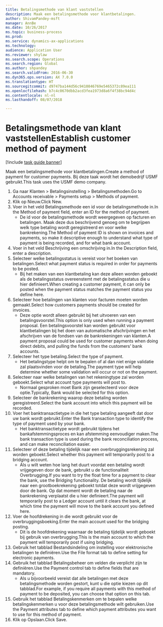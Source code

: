 ```yaml
--- 
title: Betalingsmethode van klant vaststellen
description: Maak een betalingsmethode voor klantbetalingen.
author: ShivamPandey-msft
manager: AnnBe
ms.date: 10/26/2017
ms.topic: business-process
ms.prod: 
ms.service: dynamics-ax-applications
ms.technology: 
audience: Application User
ms.reviewer: shylaw
ms.search.scope: Operations
ms.search.region: Global
ms.author: shpandey
ms.search.validFrom: 2016-06-30
ms.dyn365.ops.version: AX 7.0.0
ms.translationtype: HT
ms.sourcegitcommit: d9747ba144d56c9410846769e5465372c89ea111
ms.openlocfilehash: b7c4c0670dbb2acd3fea1973d8a6f4f38bc94d4c
ms.contentlocale: nl-nl
ms.lasthandoff: 08/07/2018

---
```

# <a name="establish-customer-method-of-payment"></a><span data-ttu-id="555fb-103">Betalingsmethode van klant vaststellen</span><span class="sxs-lookup"><span data-stu-id="555fb-103">Establish customer method of payment</span></span>

[!include [task guide banner](../../includes/task-guide-banner.md)]

<span data-ttu-id="555fb-104">Maak een betalingsmethode voor klantbetalingen.</span><span class="sxs-lookup"><span data-stu-id="555fb-104">Create a method of payment for customer payments.</span></span> <span data-ttu-id="555fb-105">Bij deze taak wordt het demobedrijf USMF gebruikt.</span><span class="sxs-lookup"><span data-stu-id="555fb-105">This task uses the USMF demo company.</span></span>

1. <span data-ttu-id="555fb-106">Ga naar Klanten > Betalingsinstelling > Betalingsmethoden.</span><span class="sxs-lookup"><span data-stu-id="555fb-106">Go to Accounts receivable > Payments setup > Methods of payment.</span></span>
2. <span data-ttu-id="555fb-107">Klik op Nieuw.</span><span class="sxs-lookup"><span data-stu-id="555fb-107">Click New.</span></span>
3. <span data-ttu-id="555fb-108">Voer in het veld Betalingsmethode een id voor de betalingsmethode in.</span><span class="sxs-lookup"><span data-stu-id="555fb-108">In the Method of payment field, enter an ID for the method of payment.</span></span>
    * <span data-ttu-id="555fb-109">De id voor de betalingsmethode wordt weergegeven op facturen en betalingen. Maak deze dus beschrijvend genoeg om te begrijpen welk type betaling wordt geregistreerd en voor welke bankrekening.</span><span class="sxs-lookup"><span data-stu-id="555fb-109">The Method of payment ID is shown on invoices and payments, so make it descriptive enough to understand what type of payment is being recorded, and for what bank account.</span></span>  
4. <span data-ttu-id="555fb-110">Voer in het veld Beschrijving een omschrijving in.</span><span class="sxs-lookup"><span data-stu-id="555fb-110">In the Description field, enter a description.</span></span>
5. <span data-ttu-id="555fb-111">Selecteer welke betalingsstatus is vereist voor het boeken van betalingen.</span><span class="sxs-lookup"><span data-stu-id="555fb-111">Select what payment status is required in order for payments to be posted.</span></span>
    * <span data-ttu-id="555fb-112">Bij het maken van een klantbetaling kan deze alleen worden geboekt als de betalingsstatus overeenstemt met de betalingsstatus die u hier definieert.</span><span class="sxs-lookup"><span data-stu-id="555fb-112">When creating a customer payment, it can only be posted when the payment status matches the payment status you define here.</span></span>  
6. <span data-ttu-id="555fb-113">Selecteer hoe betalingen van klanten voor facturen moeten worden gemaakt.</span><span class="sxs-lookup"><span data-stu-id="555fb-113">Select how customers payments should be created for invoices.</span></span>
    * <span data-ttu-id="555fb-114">Deze optie wordt alleen gebruikt bij het uitvoeren van een betalingsvoorstel.</span><span class="sxs-lookup"><span data-stu-id="555fb-114">This option is only used when running a payment proposal.</span></span> <span data-ttu-id="555fb-115">Een betalingsvoorstel kan worden gebruikt voor klantbetalingen bij het doen van automatische afschrijvingen en het afschrijven van de fondsen van de bankrekeningen van klanten.</span><span class="sxs-lookup"><span data-stu-id="555fb-115">A payment proposal could be used for customer payments when doing direct debits, and pulling the funds from the customers' bank accounts.</span></span>  
7. <span data-ttu-id="555fb-116">Selecteer het type betaling.</span><span class="sxs-lookup"><span data-stu-id="555fb-116">Select the type of payment.</span></span>
    * <span data-ttu-id="555fb-117">Het betalingstype helpt om te bepalen of al dan niet enige validatie zal plaatsvinden voor de betaling.</span><span class="sxs-lookup"><span data-stu-id="555fb-117">The payment type will help determine whether some validation will occur or not on the payment.</span></span>  
8. <span data-ttu-id="555fb-118">Selecteer naar welke betalingen van het rekeningtype zal worden geboekt.</span><span class="sxs-lookup"><span data-stu-id="555fb-118">Select what account type payments will post to.</span></span>
    * <span data-ttu-id="555fb-119">Normaal gesproken moet Bank zijn geselecteerd voor deze optie.</span><span class="sxs-lookup"><span data-stu-id="555fb-119">Typically, Bank would be selected for this option.</span></span>  
9. <span data-ttu-id="555fb-120">Selecteer de bankrekening waarop deze betaling worden geregistreerd.</span><span class="sxs-lookup"><span data-stu-id="555fb-120">Select the bank account into which this payment will be recorded.</span></span>
10. <span data-ttu-id="555fb-121">Voer het banktransactietype in die het type betaling aangeeft dat door uw bank wordt gebruikt.</span><span class="sxs-lookup"><span data-stu-id="555fb-121">Enter the Bank transaction type to identify the type of payment used by your bank.</span></span>
    * <span data-ttu-id="555fb-122">Het banktransactietype wordt gebruikt tijdens het bankafstemmingsproces en kan afstemming eenvoudiger maken.</span><span class="sxs-lookup"><span data-stu-id="555fb-122">The bank transaction type is used during the bank reconciliation process, and can make reconciliation easier.</span></span>  
11. <span data-ttu-id="555fb-123">Selecteer of deze betaling tijdelijk naar een overbruggingsrekening zal worden geboekt.</span><span class="sxs-lookup"><span data-stu-id="555fb-123">Select whether this payment will temporarily post to a bridging account.</span></span>
    * <span data-ttu-id="555fb-124">Als u wilt weten hoe lang het duurt voordat een betaling wordt vrijgegeven door de bank, gebruikt u de functionaliteit Overbrugging.</span><span class="sxs-lookup"><span data-stu-id="555fb-124">If you want to try the float time for a payment to clear the bank, use the Bridging functionality.</span></span> <span data-ttu-id="555fb-125">De betaling wordt tijdelijk naar een grootboekrekening geboekt totdat deze wordt vrijgegeven door de bank. Op dat moment wordt de betaling naar de bankrekening verplaatst die u hier definieert.</span><span class="sxs-lookup"><span data-stu-id="555fb-125">The payment will temporarily post to a Ledger account until it clears the bank, at which time the payment will move to the bank account you defined here.</span></span>  
12. <span data-ttu-id="555fb-126">Voer de hoofdrekening in die wordt gebruikt voor de overbruggingsboeking.</span><span class="sxs-lookup"><span data-stu-id="555fb-126">Enter the main account used for the bridging posting.</span></span>
    * <span data-ttu-id="555fb-127">Dit is de hoofdrekening waarnaar de betaling tijdelijk wordt geboekt bij gebruik van overbrugging.</span><span class="sxs-lookup"><span data-stu-id="555fb-127">This is the main account to which the payment will temporarily post if using bridging.</span></span>  
13. <span data-ttu-id="555fb-128">Gebruik het tabblad Bestandsindeling om instelling voor elektronische betalingen te definiëren.</span><span class="sxs-lookup"><span data-stu-id="555fb-128">Use the File format tab to define setting for electronic payments.</span></span>
14. <span data-ttu-id="555fb-129">Gebruik het tabblad Betalingsbeheer om velden die verplicht zijn te definiëren.</span><span class="sxs-lookup"><span data-stu-id="555fb-129">Use the Payment control tab to define fields that are mandatory.</span></span>
    * <span data-ttu-id="555fb-130">Als u bijvoorbeeld vereist dat alle betalingen met deze betalingsmethode worden gestort, kunt u die optie kiezen op dit tabblad.</span><span class="sxs-lookup"><span data-stu-id="555fb-130">For example, if you require all payments with this method of payment to be deposited, you can choose that option on this tab.</span></span>  
15. <span data-ttu-id="555fb-131">Gebruik het tabblad Betalingskenmerken om te bepalen welke betalingskenmerken u voor deze betalingsmethode wilt gebruiken.</span><span class="sxs-lookup"><span data-stu-id="555fb-131">Use the Payment attributes tab to define which payment attributes you want to use for this method of payment.</span></span>
16. <span data-ttu-id="555fb-132">Klik op Opslaan.</span><span class="sxs-lookup"><span data-stu-id="555fb-132">Click Save.</span></span>


